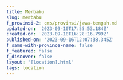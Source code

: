 ```yaml
---
title: Merbabu
slug: merbabu
f_provinsi-2: cms/provinsi/jawa-tengah.md
updated-on: '2023-09-10T17:55:53.184Z'
created-on: '2023-09-10T16:28:16.799Z'
published-on: '2023-09-16T12:07:38.345Z'
f_same-with-province-name: false
f_featured: false
f_discover: false
layout: '[location].html'
tags: location
---
```



